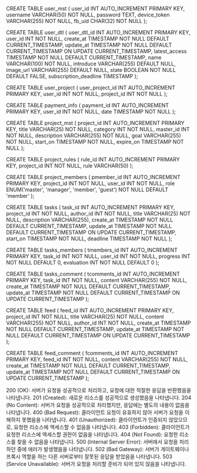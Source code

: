 CREATE TABLE user_mst (
  user_id INT AUTO_INCREMENT PRIMARY KEY,
  username VARCHAR(50) NOT NULL,
  password TEXT,
  device_token VARCHAR(255) NOT NULL,
  fb_uid CHAR(32) NOT NULL
);

CREATE TABLE user_dtl (
  user_dtl_id INT AUTO_INCREMENT PRIMARY KEY,
  user_id INT NOT NULL,
  create_at TIMESTAMP NOT NULL DEFAULT CURRENT_TIMESTAMP,
  update_at TIMESTAMP NOT NULL DEFAULT CURRENT_TIMESTAMP ON UPDATE CURRENT_TIMESTAMP,
  latest_access TIMESTAMP NOT NULL DEFAULT CURRENT_TIMESTAMP,
  name VARCHAR(100) NOT NULL,
  introduce VARCHAR(255) DEFAULT NULL,
  image_url VARCHAR(255) DEFAULT NULL,
  state BOOLEAN NOT NULL DEFAULT FALSE,
  subscription_deadline TIMESTAMP
);

CREATE TABLE user_project (
  user_project_id INT AUTO_INCREMENT PRIMARY KEY,
  user_id INT NOT NULL,
  project_id INT NOT NULL
);

CREATE TABLE payment_info (
  payment_id INT AUTO_INCREMENT PRIMARY KEY,
  user_id INT NOT NULL,
  date TIMESTAMP NOT NULL
);

CREATE TABLE project_mst (
  project_id INT AUTO_INCREMENT PRIMARY KEY,
  title VARCHAR(25) NOT NULL,
  category INT NOT NULL,
  master_id INT NOT NULL,
  description VARCHAR(255) NOT NULL,
  goal VARCHAR(255) NOT NULL,
  start_on TIMESTAMP NOT NULL,
  expire_on TIMESTAMP NOT NULL
);

CREATE TABLE project_rules (
  rule_id INT AUTO_INCREMENT PRIMARY KEY,
  project_id INT NOT NULL,
  rule VARCHAR(50)
);

CREATE TABLE project_members (
  pmember_id INT AUTO_INCREMENT PRIMARY KEY,
  project_id INT NOT NULL,
  user_id INT NOT NULL,
  role ENUM('master', 'manager', 'member', 'guest') NOT NULL DEFAULT 'member'
);

CREATE TABLE tasks (
  task_id INT AUTO_INCREMENT PRIMARY KEY,
  project_id INT NOT NULL,
  author_id INT NOT NULL,
  title VARCHAR(25) NOT NULL,
  description VARCHAR(255),
  create_at TIMESTAMP NOT NULL DEFAULT CURRENT_TIMESTAMP,
  update_at TIMESTAMP NOT NULL DEFAULT CURRENT_TIMESTAMP ON UPDATE CURRENT_TIMESTAMP,
  start_on TIMESTAMP NOT NULL,
  deadline TIMESTAMP NOT NULL
);

CREATE TABLE tasks_members (
  tmembers_id INT AUTO_INCREMENT PRIMARY KEY,
  task_id INT NOT NULL,
  user_id INT NOT NULL,
  progress INT NOT NULL DEFAULT 0,
  evaluation INT NOT NULL DEFAULT 0
);

CREATE TABLE tasks_comment (
  tcomments_id INT AUTO_INCREMENT PRIMARY KEY,
  task_id INT NOT NULL,
  content VARCHAR(255) NOT NULL,
  create_at TIMESTAMP NOT NULL DEFAULT CURRENT_TIMESTAMP,
  update_at TIMESTAMP NOT NULL DEFAULT CURRENT_TIMESTAMP ON UPDATE CURRENT_TIMESTAMP
);

CREATE TABLE feed (
  feed_id INT AUTO_INCREMENT PRIMARY KEY,
  project_id INT NOT NULL,
  title VARCHAR(25) NOT NULL,
  content VARCHAR(255) NOT NULL,
  author_id INT NOT NULL,
  create_at TIMESTAMP NOT NULL DEFAULT CURRENT_TIMESTAMP,
  update_at TIMESTAMP NOT NULL DEFAULT CURRENT_TIMESTAMP ON UPDATE CURRENT_TIMESTAMP
);

CREATE TABLE feed_comment (
  fcomments_id INT AUTO_INCREMENT PRIMARY KEY,
  feed_id INT NOT NULL,
  content VARCHAR(255) NOT NULL,
  create_at TIMESTAMP NOT NULL DEFAULT CURRENT_TIMESTAMP,
  update_at TIMESTAMP NOT NULL DEFAULT CURRENT_TIMESTAMP ON UPDATE CURRENT_TIMESTAMP
);


200 (OK): 서버가 요청을 성공적으로 처리하고, 요청에 대한 적절한 응답을 반환했음을 나타냅니다.
201 (Created): 새로운 리소스를 성공적으로 생성했음을 나타냅니다.
204 (No Content): 서버가 요청을 성공적으로 처리했지만, 응답에는 별도의 내용이 없음을 나타냅니다.
400 (Bad Request): 클라이언트 요청이 유효하지 않아 서버가 요청을 이해하지 못했음을 나타냅니다.
401 (Unauthorized): 클라이언트가 인증되지 않았으므로, 요청한 리소스에 액세스할 수 없음을 나타냅니다.
403 (Forbidden): 클라이언트가 요청한 리소스에 액세스할 권한이 없음을 나타냅니다.
404 (Not Found): 요청한 리소스를 찾을 수 없음을 나타냅니다.
500 (Internal Server Error): 서버에서 요청을 처리하던 중에 에러가 발생했음을 나타냅니다.
502 (Bad Gateway): 서버가 게이트웨이나 프록시 역할을 하는 다른 서버로부터 잘못된 응답을 받았음을 나타냅니다.
503 (Service Unavailable): 서버가 요청을 처리할 준비가 되어 있지 않음을 나타냅니다.